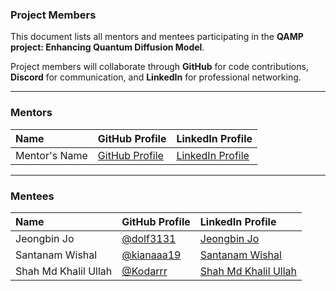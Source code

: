 ### **Project Members**

This document lists all mentors and mentees participating in the **QAMP project: Enhancing Quantum Diffusion Model**.

Project members will collaborate through **GitHub** for code contributions, **Discord** for communication, and **LinkedIn** for professional networking.

-----

### **Mentors**

| Name | GitHub Profile | LinkedIn Profile |
|:---|:---|:---|
| Mentor's Name | [GitHub Profile](#YOUR_GITHUB_PROFILE_LINK) | [LinkedIn Profile](#YOUR_LINKEDIN_PROFILE_LINK) |

-----

### **Mentees**

| Name | GitHub Profile | LinkedIn Profile |
|:---|:---|:---|
| Jeongbin Jo | [@dolf3131](https://github.com/dolf3131) | [Jeongbin Jo](https://www.linkedin.com/in/jeongbinjo3131/) |
| Santanam Wishal | [@kianaaa19](https://github.com/kianaaa19) | [Santanam Wishal](https://www.linkedin.com/in/santawishal) |
| Shah Md Khalil Ullah | [@Kodarrr](https://github.com/Kodarrr) | [Shah Md Khalil Ullah](https://www.linkedin.com/in/shah-md-khalil-ullah-02396b2b0/) |
